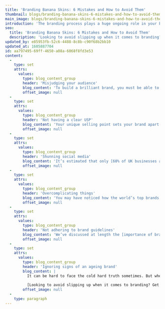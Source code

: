 ```yaml
---
title: 'Branding Banana Skins: 6 Mistakes and How to Avoid Them'
thumbnail: blogs/branding-banana-skins-6-mistakes-and-how-to-avoid-them/38-thumbnail-image.jpg
main_image: blogs/branding-banana-skins-6-mistakes-and-how-to-avoid-them/38-main-image.jpg
introduction: 'The branding process plays a huge ongoing role in your business’ day-to-day operation, so it’s only natural that there’s a fair number of potential pitfalls along the way. Having the best product, service or budget makes you no less vulnerable to the mistakes that lie out there on the path to successful branding, but being aware of common mistakes will most definitely prepare you for what lies ahead. Here are six branding banana skins and how to avoid them…'
seo:
  title: 'Branding Banana Skins: 6 Mistakes and How to Avoid Them'
  description: 'Looking to avoid slipping up when it comes to branding? Get in touch today on 01253 297900.'
updated_by: e85953fb-52c6-4488-8c8b-c90f68b2bb10
updated_at: 1605887704
id: aa797495-69ff-4650-a08a-6068f8fd3e53
content:
  -
    type: set
    attrs:
      values:
        type: blog_content_group
        header: 'Misjudging your audience'
        blog_content: 'To build a brilliant brand, you must be able to develop a lasting relationship with your target audience. Identifying who you appeal to takes time and research, and some brands fall short as a result of being too vague. Identifying your target demographic will help you to understand the way that your audience thinks, as well as their interests and expectations – only after this point can you develop a brand which they will relate to.'
        offset_image: null
  -
    type: set
    attrs:
      values:
        type: blog_content_group
        header: 'Not having a clear USP'
        blog_content: 'Your unique selling point sets your brand apart. It shows people what your brand can offer that your competitors simply can’t. If you don’t know your own USP, there’s a high chance your marketing will lack cohesion – what kind of message will that send to potential customers? Know your audience, research your competitors and pinpoint exactly what your brand brings to the table – having a clear USP is a sure-fire way to start grabbing people’s attention.'
        offset_image: null
  -
    type: set
    attrs:
      values:
        type: blog_content_group
        header: 'Shunning social media'
        blog_content: 'It’s estimated that only [60% of UK businesses actually use social media](https://marketingtechnews.net/news/2018/jan/04/only-60-uk-businesses-using-social-media/). This is an alarmingly low statistic, especially considering how crucial the likes of Facebook and Twitter are for brand engagement. Whether it’s responses to queries, customer feedback or informing people about your brand, the importance of social media can’t be overstated. Where else can you reach a potential audience of billions at the click of a button?'
        offset_image: null
  -
    type: set
    attrs:
      values:
        type: blog_content_group
        header: 'Overcomplicating things'
        blog_content: 'You may have noticed how the world’s top brands keep things simple, from visuals right down to core messaging. A brand that’s easy to understand won’t confuse or alienate people. Bear in mind that simple doesn’t have to mean boring, nor does it mean putting minimal effort in. It takes hard work strike a balance between straightforward and exciting, but find that sweet spot and it will all look effortless.'
        offset_image: null
  -
    type: set
    attrs:
      values:
        type: blog_content_group
        header: 'Not adhering to brand guidelines'
        blog_content: 'We’ve discussed at length the [importance of brand guidelines in a previous post](/thinking/what-are-brand-guidelines-and-why-do-i-need-them), but it’s worth a mention here, too. Not using brand guidelines properly will result in inconsistent branding, which can go a long way towards diluting your brand and its message. Let’s not forget that brand guidelines are there for everyone to follow – make sure that each person associated with your brand is adhering to them.'
        offset_image: null
  -
    type: set
    attrs:
      values:
        type: blog_content_group
        header: 'Ignoring signs of an ageing brand'
        blog_content: |
          It can be hard to face the cold hard truth sometimes. But when a brand starts to look and feel tired, audiences will take notice and start to lose interest. Be aware that a minor logo refresh might not be the only order of the day, either – markets change and evolve constantly, making it easy for messaging, materials and even brand values to begin missing the mark. Being honest and self-reflective is the best solution to this problem – you should always be on the lookout for signs of an aging brand and, more importantly, not placing any concerns on the back-burner.
          
          [Looking to avoid slipping up when it comes to branding? Get in touch with us today.](/contact)
        offset_image: null
  -
    type: paragraph
---
```

